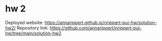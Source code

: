 # hw 2
Deployed website: https://annarippert.github.io/nrippert-pui-hw/solution-hw2/
Repository link: https://github.com/annarippert/nrippert-pui-hw/tree/main/solution-hw2
